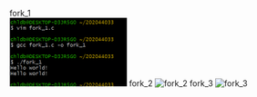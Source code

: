 fork_1<br>
<img width="206" alt="fork_1" src="../img/fork_1.png">
fork_2
<img width="238" alt="fork_2" src="https://user-images.githubusercontent.com/78209583/173672910-cc7e760c-40a8-459d-87bc-8c05d7277a5e.png">
fork_3
<img width="197" alt="fork_3" src="https://user-images.githubusercontent.com/78209583/173672963-ee13db67-6dc9-4b16-9e41-fcbde2ed93c5.png">
